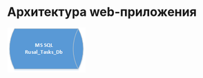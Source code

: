 # Архитектура web-приложения

<img border="0" src="https://github.com/vadimdementey/rusal/blob/master/Architecture.gif">
